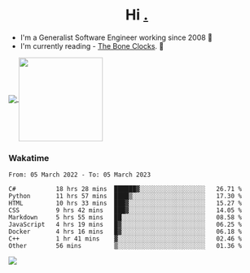 <h1 align="center">Hi <a href="https://www.hackerrank.com/erasmosaraujo">.</a></h1>
 
- I'm a Generalist Software Engineer working  since 2008 🚀
- I'm currently reading - <a href="https://www.amazon.ca/Bone-Clocks-David-Mitchell/dp/0340921625">The Bone Clocks</a>. 📘
  
<p align="left">
  <a href="https://github.com/erasmosoares/github-readme-stats">
    <img
      align="center"
      src="https://github-readme-stats.vercel.app/api/top-langs/?username=erasmosoares&theme=radical&layout=compact"
    />
  </a>
  <a href="https://github.com/erasmosoares/github-readme-stats">
    <img
      align="center"
      height="165"
      src="https://github-readme-stats.vercel.app/api?username=erasmosoares&theme=radical&count_private=true&show_icons=true&custom_title=Github%20Status&hide=issues"
    />
  </a>
</p>

<!--
 ### Repo 
 
<p align="left">
 <a href="https://github.com/erasmosoares/github-readme-stats">
    <img
      align="center"
      height="165"
      src="https://github-readme-stats.vercel.app/api/pin?username=erasmosoares&repo=sample-node&title_color=fff&icon_color=f9f9f9&text_color=9f9f9f&bg_color=151515"
    />
  </a>
  <a href="https://github.com/erasmosoares/github-readme-stats">
    <img
      align="center"
      height="165"
      src="https://github-readme-stats.vercel.app/api/pin?username=erasmosoares&repo=sample-node&title_color=fff&icon_color=f9f9f9&text_color=9f9f9f&bg_color=151515"
    />
  </a>
</p>
-->

 ### Wakatime 

<!--START_SECTION:waka-->

```text
From: 05 March 2022 - To: 05 March 2023

C#           18 hrs 28 mins  ██████▓░░░░░░░░░░░░░░░░░░   26.71 %
Python       11 hrs 57 mins  ████▒░░░░░░░░░░░░░░░░░░░░   17.30 %
HTML         10 hrs 33 mins  ███▓░░░░░░░░░░░░░░░░░░░░░   15.27 %
CSS          9 hrs 42 mins   ███▓░░░░░░░░░░░░░░░░░░░░░   14.05 %
Markdown     5 hrs 55 mins   ██░░░░░░░░░░░░░░░░░░░░░░░   08.58 %
JavaScript   4 hrs 19 mins   █▓░░░░░░░░░░░░░░░░░░░░░░░   06.25 %
Docker       4 hrs 16 mins   █▓░░░░░░░░░░░░░░░░░░░░░░░   06.18 %
C++          1 hr 41 mins    ▓░░░░░░░░░░░░░░░░░░░░░░░░   02.46 %
Other        56 mins         ▒░░░░░░░░░░░░░░░░░░░░░░░░   01.36 %
```

<!--END_SECTION:waka-->

![](https://komarev.com/ghpvc/?username=erasmosoares&color=brightgreen)
